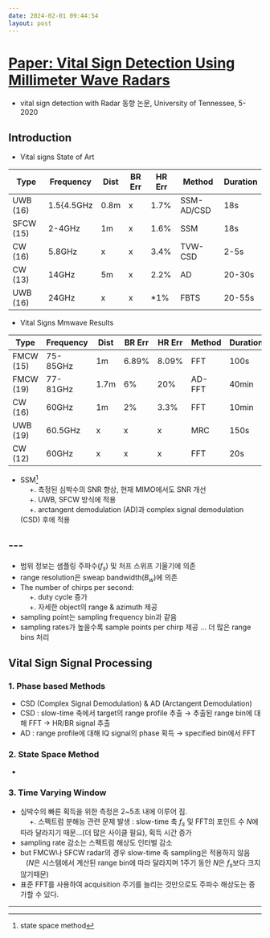 ```yaml
---
date: 2024-02-01 09:44:54
layout: post
---
```


# [Paper: Vital Sign Detection Using Millimeter Wave Radars](https://trace.tennessee.edu/cgi/viewcontent.cgi?article=7143&context=utk_gradthes)
- vital sign detection with Radar 동향 논문, University of Tennessee, 5-2020

## Introduction
- Vital signs State of Art

| Type      | Frequency  |Dist  | BR Err| HR Err| Method     |Duration|
|---        |---         |---   |---    |---    |---         |---     |
| UWB (16)  | 1.5{4.5GHz | 0.8m | x     | 1.7%  | SSM-AD/CSD | 18s    |
| SFCW (15) | 2-4GHz     | 1m   | x     | 1.6%  | SSM        | 18s    |
| CW (16)   | 5.8GHz     | x    | x     | 3.4%  | TVW-CSD    | 2-5s   |
| CW (13)   | 14GHz      | 5m   | x     | 2.2%  | AD         | 20-30s |
| UWB (16)  | 24GHz      | x    | x     | *1%   | FBTS       | 20-55s |  

- Vital Signs Mmwave Results

| Type      | Frequency  |Dist  | BR Err| HR Err| Method     |Duration|
|---        |---         |---   |---    |---    |---         |---     |
| FMCW (15) | 75-85GHz   | 1m   | 6.89% | 8.09% | FFT        | 100s   |
| FMCW (19) | 77-81GHz   | 1.7m | 6%    | 20%   | AD-FFT     | 40min  |
| CW (16)   | 60GHz      | 1m   | 2%    | 3.3%  | FFT        | 10min  |
| UWB (19)  | 60.5GHz    | x    | x     | x     | MRC        | 150s   |
| CW (12)   | 60GHz      | x    | x     | x     | FFT        | 20s    |  

- SSM[^1]  
&emsp; +. 측정된 심박수의 SNR 향상, 현재 MIMO에서도 SNR 개선   
&emsp; +. UWB, SFCW 방식에 적용  
&emsp; +. arctangent demodulation (AD)과 complex signal demodulation (CSD) 후에 적용  

## ---  
- 범위 정보는 샘플링 주파수($f_s$) 및 처프 스위프 기울기에 의존
- range resolution은 sweap bandwidth($B_w$)에 의존
- The number of chirps per second:  
&emsp; +. duty cycle 증가  
&emsp; +. 자세한 object의 range & azimuth 제공  
- sampling point는 sampling frequency bin과 같음  
- sampling rates가 높을수록 sample points per chirp 제공 ... 더 많은 range bins 처리  


## Vital Sign Signal Processing
### 1. Phase based Methods
- CSD (Complex Signal Demodulation) & AD (Arctangent Demodulation)
- CSD : slow-time 축에서 target의 range profile 추출 → 추출된 range bin에 대해 FFT → HR/BR signal 추출  
- AD : range profile에 대해 IQ signal의 phase 획득 → specified bin에서 FFT

### 2. State Space Method  
- 

### 3. Time Varying Window
- 심박수의 빠른 획득을 위한 측정은 2~5초 내에 이루어 짐.  
&emsp; +. 스펙트럼 분해능 관련 문제 발생 : slow-time 축 $f_s$ 및 FFT의 포인트 수 $N$에 따라 달라지기 때문...(더 많은 사이클 필요), 획득 시간 증가  
- sampling rate 감소는 스펙트럼 해상도 인터벌 감소  
- but FMCW나 SFCW radar의 경우 slow-time 축 sampling은 적용하지 않음  
  &ensp; ($N$은 시스템에서 계산된 range bin에 따라 달라지며 1주기 동안 $N$은 $f_s$보다 크지 않기때문)  
- 표준 FFT를 사용하여 acquisition 주기를 늘리는 것만으로도 주파수 해상도는 증가할 수 있다.

---

[^1]: state space method 
